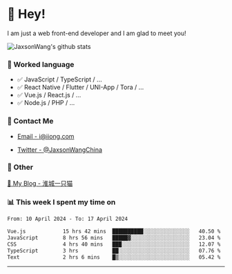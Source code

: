 # 👋 Hey!

I am just a web front-end developer and I am glad to meet you!

![JaxsonWang's github stats](https://github-readme-stats.vercel.app/api?username=JaxsonWang&&show_icons=true&&title_color=1abc9c&&icon_color=1abc9c)


### 📝 Worked language

- ✅ JavaScript / TypeScript / ...
- ✅ React Native / Flutter / UNI-App / Tora / ...
- ✅ Vue.js / React.js / ...
- ✅ Node.js / PHP / ...

### 📮 Contact Me

- [Email - i@iiong.com](mailto:i@iiong.com)

- [Twitter - @JaxsonWangChina](https://twitter.com/JaxsonWangChina)

### 🤪 Other

[📌 My Blog - 淮城一只猫](https://iiong.com)

### 📊 This week I spent my time on

<!--START_SECTION:waka-->

```txt
From: 10 April 2024 - To: 17 April 2024

Vue.js            15 hrs 42 mins  ██████████░░░░░░░░░░░░░░░   40.50 %
JavaScript        8 hrs 56 mins   █████▓░░░░░░░░░░░░░░░░░░░   23.04 %
CSS               4 hrs 40 mins   ███░░░░░░░░░░░░░░░░░░░░░░   12.07 %
TypeScript        3 hrs           ██░░░░░░░░░░░░░░░░░░░░░░░   07.76 %
Text              2 hrs 6 mins    █▒░░░░░░░░░░░░░░░░░░░░░░░   05.42 %
```

<!--END_SECTION:waka-->

---
